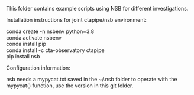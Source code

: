 This folder contains example scripts using NSB for different investigations.

Installation instructions for joint ctapipe/nsb environment:

conda create -n nsbenv python=3.8  
conda activate nsbenv  
conda install pip  
conda install -c cta-observatory ctapipe  
pip install nsb  

Configuration information:

nsb needs a mypycat.txt saved in the ~/.nsb folder to operate with the mypycat() function, use the version in this git folder. 